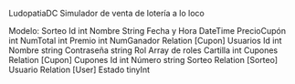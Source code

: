 LudopatiaDC
Simulador de venta de lotería a lo loco

Modelo:
Sorteo
Id int
Nombre String
Fecha y Hora DateTime
PrecioCupón int
NumTotal int
Premio int
NumGanador Relation [Cupon]
Usuarios
Id int
Nombre string
Contraseña string
Rol Array de roles
Cartilla int
Cupones Relation [Cupon]
Cupones
Id int
Número string
Sorteo Relation [Sorteo]
Usuario Relation [User]
Estado tinyInt
